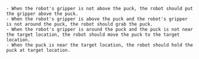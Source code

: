 
    - When the robot's gripper is not above the puck, the robot should put the gripper above the puck.
    - When the robot's gripper is above the puck and the robot's gripper is not around the puck, the robot should grab the puck.
    - When the robot's gripper is around the puck and the puck is not near the target location, the robot should move the puck to the target location.
    - When the puck is near the target location, the robot should hold the puck at target location.